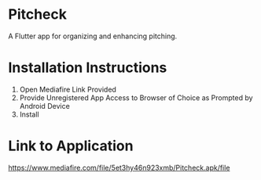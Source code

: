 # Pitcheck
A Flutter app for organizing and enhancing pitching.
# Installation Instructions
1. Open Mediafire Link Provided
2. Provide Unregistered App Access to Browser of Choice as Prompted by Android Device
3. Install
# Link to Application
https://www.mediafire.com/file/5et3hy46n923xmb/Pitcheck.apk/file

